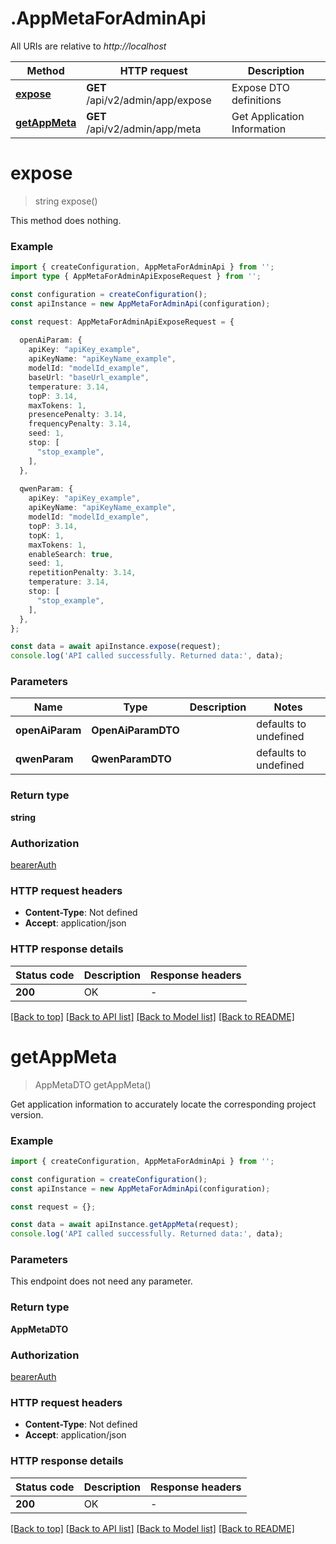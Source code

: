 # .AppMetaForAdminApi

All URIs are relative to *http://localhost*

Method | HTTP request | Description
------------- | ------------- | -------------
[**expose**](AppMetaForAdminApi.md#expose) | **GET** /api/v2/admin/app/expose | Expose DTO definitions
[**getAppMeta**](AppMetaForAdminApi.md#getAppMeta) | **GET** /api/v2/admin/app/meta | Get Application Information


# **expose**
> string expose()

This method does nothing.

### Example


```typescript
import { createConfiguration, AppMetaForAdminApi } from '';
import type { AppMetaForAdminApiExposeRequest } from '';

const configuration = createConfiguration();
const apiInstance = new AppMetaForAdminApi(configuration);

const request: AppMetaForAdminApiExposeRequest = {
  
  openAiParam: {
    apiKey: "apiKey_example",
    apiKeyName: "apiKeyName_example",
    modelId: "modelId_example",
    baseUrl: "baseUrl_example",
    temperature: 3.14,
    topP: 3.14,
    maxTokens: 1,
    presencePenalty: 3.14,
    frequencyPenalty: 3.14,
    seed: 1,
    stop: [
      "stop_example",
    ],
  },
  
  qwenParam: {
    apiKey: "apiKey_example",
    apiKeyName: "apiKeyName_example",
    modelId: "modelId_example",
    topP: 3.14,
    topK: 1,
    maxTokens: 1,
    enableSearch: true,
    seed: 1,
    repetitionPenalty: 3.14,
    temperature: 3.14,
    stop: [
      "stop_example",
    ],
  },
};

const data = await apiInstance.expose(request);
console.log('API called successfully. Returned data:', data);
```


### Parameters

Name | Type | Description  | Notes
------------- | ------------- | ------------- | -------------
 **openAiParam** | **OpenAiParamDTO** |  | defaults to undefined
 **qwenParam** | **QwenParamDTO** |  | defaults to undefined


### Return type

**string**

### Authorization

[bearerAuth](README.md#bearerAuth)

### HTTP request headers

 - **Content-Type**: Not defined
 - **Accept**: application/json


### HTTP response details
| Status code | Description | Response headers |
|-------------|-------------|------------------|
**200** | OK |  -  |

[[Back to top]](#) [[Back to API list]](README.md#documentation-for-api-endpoints) [[Back to Model list]](README.md#documentation-for-models) [[Back to README]](README.md)

# **getAppMeta**
> AppMetaDTO getAppMeta()

Get application information to accurately locate the corresponding project version.

### Example


```typescript
import { createConfiguration, AppMetaForAdminApi } from '';

const configuration = createConfiguration();
const apiInstance = new AppMetaForAdminApi(configuration);

const request = {};

const data = await apiInstance.getAppMeta(request);
console.log('API called successfully. Returned data:', data);
```


### Parameters
This endpoint does not need any parameter.


### Return type

**AppMetaDTO**

### Authorization

[bearerAuth](README.md#bearerAuth)

### HTTP request headers

 - **Content-Type**: Not defined
 - **Accept**: application/json


### HTTP response details
| Status code | Description | Response headers |
|-------------|-------------|------------------|
**200** | OK |  -  |

[[Back to top]](#) [[Back to API list]](README.md#documentation-for-api-endpoints) [[Back to Model list]](README.md#documentation-for-models) [[Back to README]](README.md)


